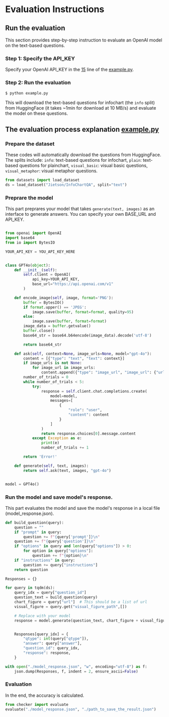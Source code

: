 # Evaluation Instructions

<!-- This document provides step-by-step instructions to evaluate your model on **InfoChartQA**.

### ⚙️ Note: You can also refer to ''example.py'' on how to evaluate your model. -->

## Run the evaluation
This section provides step-by-step instruction to evaluate an OpenAI model on the text-based questions.

### Step 1: Specify the API_KEY
Specify your OpenAI API_KEY in the [15](https://github.com/CoolDawnAnt/InfoChartQA/blob/main/eval/example.py#L15) line of the [example.py](https://github.com/CoolDawnAnt/InfoChartQA/blob/main/eval/example.py).

### Step 2: Run the evaluation
```sh
$ python example.py
```
This will download the text-based questions for infochart (the `info` split) from HuggingFace (it takes ~1min for download at 10 MB/s) and evaluate the model on these questions.

## The evaluation process explanation [example.py](https://github.com/CoolDawnAnt/InfoChartQA/blob/main/eval/example.py)

### Prepare the dataset
<!-- Take `info` (text-based questions for infochart) split as example. Use 'datasets' to download our dataset. (Takes ~1min for download at 10 MB/s) -->
These codes will automatically download the questions from HuggingFace. The splits include: `info`: text-based questions for infochart, `plain`: text-based questions for plainchart, `visual_basic`: visual basic questions, `visual_metaphor`: visual metaphor questions.
```python
from datasets import load_dataset
ds = load_dataset("Jietson/InfoChartQA", split="text")
```


### Preprare the model

This part preprares your model that takes ```generate(text, images)``` as an interface to generate answers. You can specify your own BASE_URL and API_KEY.

```python

from openai import OpenAI
import base64
from io import BytesIO

YOUR_API_KEY = YOU_API_KEY_HERE


class GPT4o(object):
    def __init__(self):
        self.client = OpenAI(
            api_key=YOUR_API_KEY,
            base_url="https://api.openai.com/v1"
        )

    def encode_image(self, image, format='PNG'):
        buffer = BytesIO()
        if format.upper() == 'JPEG':
            image.save(buffer, format=format, quality=95)
        else:
            image.save(buffer, format=format)
        image_data = buffer.getvalue()
        buffer.close()
        base64_str = base64.b64encode(image_data).decode('utf-8')

        return base64_str

    def ask(self, context=None, image_urls=None, model="gpt-4o"):
        content = [{"type": "text", "text": context}]
        if image_urls is not None:
            for image_url in image_urls:
                content.append({"type": "image_url", "image_url": {"url": image_url}, }, )
        number_of_trials = 0
        while number_of_trials < 5:
            try:
                response = self.client.chat.completions.create(
                    model=model,
                    messages=[
                        {
                            "role": "user",
                            "content": content
                        }
                    ]
                )
                return response.choices[0].message.content
            except Exception as e:
                print(e)
                number_of_trials += 1

        return 'Error!'

    def generate(self, text, images):
        return self.ask(text, images, "gpt-4o")


model = GPT4o()

```

### Run the model and save model's response.
<!-- For each entry in the dataset, you should instruct the full input question as followings (in function *build_questions*).  -->
This part evaluates the model and save the model's response in a local file (model_response.json).

```python
def build_question(query):
    question = ""
    if "prompt" in query:
        question += f"{query['prompt']}\n"
    question += f"{query['question']}\n"
    if "options" in query and len(query["options"]) > 0:
        for option in query["options"]:
            question += f"{option}\n"
    if "instructions" in query:
        question += query["instructions"]
    return question

Responses = {}

for query in tqdm(ds):
    query_idx = query["question_id"]
    question_text = build_question(query)
    chart_figure = query["url"]  # This should be a list of url
    visual_figure = query.get("visual_figure_path",[])

    # Replace with your model
    response = model.generate(question_text, chart_figure + visual_figure)


    Responses[query_idx] = {
        "qtype": int(query["qtype"]),
        "answer": query["answer"],
        "question_id": query_idx,
        "response": response,
    }

with open("./model_response.json", "w", encoding="utf-8") as f:
    json.dump(Responses, f, indent = 2, ensure_ascii=False)
```

### Evaluation
In the end, the accuracy is calculated.

```python
from checker import evaluate
evaluate("./model_response.json", "./path_to_save_the_result.json")
```
